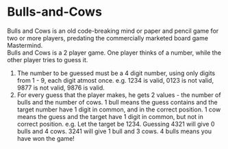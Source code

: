 # Bulls-and-Cows
Bulls and Cows is an old code-breaking mind or paper and pencil game for two or more players, predating the commercially marketed board game Mastermind. <br>
Bulls and Cows is a 2 player game. One player thinks of a number, while the other player tries to guess it. <br>
1. The number to be guessed must be a 4 digit number, using only digits from 1 - 9, each digit atmost once. e.g. 1234 is valid, 0123 is not valid, 9877 is not valid, 9876 is valid. <br>
2. For every guess that the player makes, he gets 2 values - the number of bulls and the number of cows. 1 bull means the guess contains and the target number have 1 digit in common, and in the correct position. 1 cow means the guess and the target have 1 digit in common, but not in correct position. e.g. Let the target be 1234. Guessing 4321 will give 0 bulls and 4 cows. 3241 will give 1 bull and 3 cows. 4 bulls means you have won the game!
